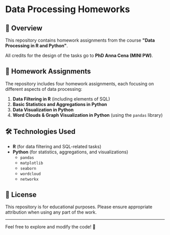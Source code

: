 # Data Processing Homeworks

## 📌 Overview
This repository contains homework assignments from the course **"Data Processing in R and Python"**.

All credits for the design of the tasks go to **PhD Anna Cena (MINI PW)**.

## 📂 Homework Assignments
The repository includes four homework assignments, each focusing on different aspects of data processing:

1. **Data Filtering in R** (including elements of SQL)
2. **Basic Statistics and Aggregations in Python**
3. **Data Visualization in Python**
4. **Word Clouds & Graph Visualization in Python** (using the `pandas` library)

## 🛠 Technologies Used
- **R** (for data filtering and SQL-related tasks)
- **Python** (for statistics, aggregations, and visualizations)
  - `pandas`
  - `matplotlib`
  - `seaborn`
  - `wordcloud`
  - `networkx`

## 📜 License
This repository is for educational purposes. Please ensure appropriate attribution when using any part of the work.

---

Feel free to explore and modify the code! 🚀
